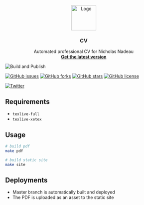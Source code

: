 <br />
<p align="center">
<a href="https://github.com/nnadeau/cv">
<img src="https://raw.githubusercontent.com/nnadeau/cv/master/media/logo.png" alt="Logo" width="80">
</a>

<h3 align="center">CV</h3>

<p align="center">
Automated professional CV for Nicholas Nadeau
<br />
<a href="https://nnadeau.github.io/cv/"><strong>Get the latest version</strong></a>
<br />
</p>
</p>

![Build and Publish](https://github.com/nnadeau/cv/workflows/Build%20and%20Publish/badge.svg)

[![GitHub issues](https://img.shields.io/github/issues/nnadeau/cv)](https://github.com/nnadeau/cv/issues)
[![GitHub forks](https://img.shields.io/github/forks/nnadeau/cv)](https://github.com/nnadeau/cv/network)
[![GitHub stars](https://img.shields.io/github/stars/nnadeau/cv)](https://github.com/nnadeau/cv/stargazers)
[![GitHub license](https://img.shields.io/github/license/nnadeau/cv)](https://github.com/nnadeau/cv/blob/master/LICENSE)

[![Twitter](https://img.shields.io/twitter/url?style=social&url=https%3A%2F%2Fgithub.com%2Fnnadeau%2Fcv)](https://twitter.com/intent/tweet?text=Wow:&url=https%3A%2F%2Fgithub.com%2Fnnadeau%2Fcv)

## Requirements

- `texlive-full`
- `texlive-xetex`

## Usage

```bash
# build pdf
make pdf

# build static site
make site
```

## Deployments

- Master branch is automatically built and deployed
- The PDF is uploaded as an asset to the static site
